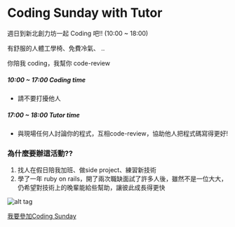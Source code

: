 # Coding Sunday with Tutor
週日到新北創力坊一起 Coding 吧!! (10:00 ~ 18:00)

有舒服的人體工學椅、免費冷氣、 .. 

你陪我 coding，我幫你 code-review

##### 10:00 ~ 17:00 Coding time
* 請不要打擾他人

##### 17:00 ~ 18:00 Tutor time
* 與現場任何人討論你的程式，互相code-review，協助他人把程式碼寫得更好!

### 為什麼要辦這活動??
1. 找人在假日陪我加班、做side project、練習新技術
2. 學了一年 ruby on rails，開了兩次職缺面試了許多人後，雖然不是一位大大，仍希望對技術上的晚輩能給些幫助，讓彼此成長得更快

![alt tag](https://github.com/amazing-tutor/CodingSunday/blob/master/CodingSunday.jpg)

[我要參加Coding Sunday](https://github.com/amazing-tutor/CodingSunday/issues)
